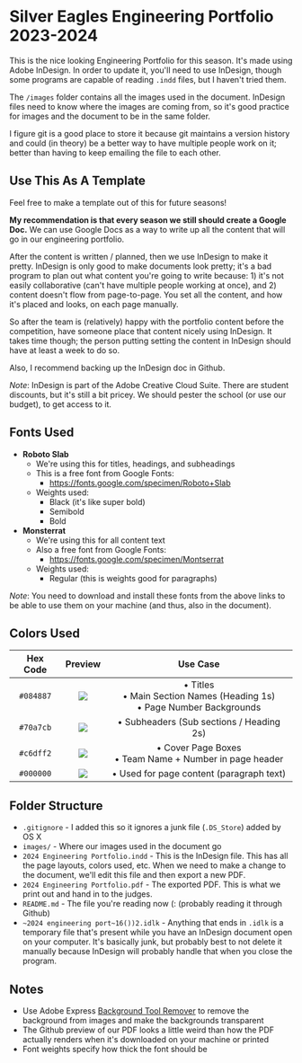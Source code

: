 # Silver Eagles Engineering Portfolio 2023-2024

This is the nice looking Engineering Portfolio for this season. It's made using Adobe InDesign. In order to update it, you'll need to use InDesign, though some programs are capable of reading `.indd` files, but I haven't tried them.

The `/images` folder contains all the images used in the document. InDesign files need to know where the images are coming from, so it's good practice for images and the document to be in the same folder.

I figure git is a good place to store it because git maintains a version history and could (in theory) be a better way to have multiple people work on it; better than having to keep emailing the file to each other.

## Use This As A Template
Feel free to make a template out of this for future seasons!

**My recommendation is that every season we still should create a Google Doc.** We can use Google Docs as a way to write up all the content that will go in our engineering portfolio.

After the content is written / planned, then we use InDesign to make it pretty. InDesign is only good to make documents look pretty; it's a bad program to plan out what content you're going to write because: 1) it's not easily collaborative (can't have multiple people working at once), and 2) content doesn't flow from page-to-page. You set all the content, and how it's placed and looks, on each page manually.

So after the team is (relatively) happy with the portfolio content before the competition, have someone place that content nicely using InDesign. It takes time though; the person putting setting the content in InDesign should have at least a week to do so.

Also, I recommend backing up the InDesign doc in Github.

_Note_: InDesign is part of the Adobe Creative Cloud Suite. There are student discounts, but it's still a bit pricey. We should pester the school (or use our budget), to get access to it.

## Fonts Used

- **Roboto Slab**
  - We're using this for titles, headings, and subheadings
  - This is a free font from Google Fonts:
    - https://fonts.google.com/specimen/Roboto+Slab
  - Weights used:
    - Black (it's like super bold)
    - Semibold
    - Bold
- **Monsterrat**
  - We're using this for all content text
  - Also a free font from Google Fonts:
    - https://fonts.google.com/specimen/Montserrat
  - Weights used:
    - Regular (this is weights good for paragraphs)

_Note_: You need to download and install these fonts from the above links to be able to use them on your machine (and thus, also in the document).

## Colors Used

| Hex Code | Preview | Use Case |
|:--:|:--:|:--:|
|`#084887`|<a href='#'><img valign='middle' src='https://readme-swatches.vercel.app/084887'/></a>|• Titles <br>• Main Section Names (Heading 1s) <br>• Page Number Backgrounds|
|`#70a7cb`|<a href='#'><img valign='middle' src='https://readme-swatches.vercel.app/70a7cb'/></a>|• Subheaders (Sub sections / Heading 2s)|
|`#c6dff2`|<a href='#'><img valign='middle' src='https://readme-swatches.vercel.app/c6dff2'/></a>|• Cover Page Boxes <br> • Team Name + Number in page header|
|`#000000`|<a href='#'><img valign='middle' src='https://readme-swatches.vercel.app/000000'/></a>|• Used for page content (paragraph text)|


## Folder Structure

- `.gitignore` - I added this so it ignores a junk file (`.DS_Store`) added by OS X
- `images/` - Where our images used in the document go
- `2024 Engineering Portfolio.indd` - This is the InDesign file. This has all the page layouts, colors used, etc. When we need to make a change to the document, we'll edit this file and then export a new PDF.
- `2024 Engineering Portfolio.pdf` - The exported PDF. This is what we print out and hand in to the judges.
- `README.md` - The file you're reading now (: (probably reading it through Github)
- `~2024 engineering port~16())2.idlk` - Anything that ends in `.idlk` is a temporary file that's present while you have an InDesign document open on your computer. It's basically junk, but probably best to not delete it manually because InDesign will probably handle that when you close the program.

## Notes

- Use Adobe Express [Background Tool Remover](https://new.express.adobe.com/tools/remove-background) to remove the background from images and make the backgrounds transparent
- The Github preview of our PDF looks a little weird than how the PDF actually renders when it's downloaded on your machine or printed
- Font weights specify how thick the font should be
